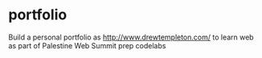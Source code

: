 # portfolio
Build a personal portfolio as http://www.drewtempleton.com/ to learn web as part of Palestine Web Summit prep codelabs
